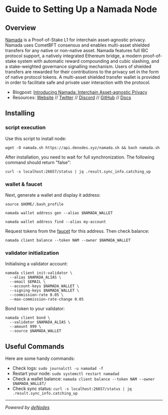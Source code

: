 # Guide to Setting Up a Namada Node

## Overview

[Namada](https://namada.net/) is a Proof-of-Stake L1 for interchain asset-agnostic privacy. Namada uses CometBFT consensus and enables multi-asset shielded transfers for any native or non-native asset. Namada features full IBC protocol support, a natively integrated Ethereum bridge, a modern proof-of-stake system with automatic reward compounding and cubic slashing, and a stake-weighted governance signalling mechanism. Users of shielded transfers are rewarded for their contributions to the privacy set in the form of native protocol tokens. A multi-asset shielded transfer wallet is provided in order to facilitate safe and private user interaction with the protocol.

- Blogpost: [Introducing Namada: Interchain Asset-agnostic Privacy](https://namada.net/blog/introducing-namada-interchain-asset-agnostic-privacy)
- Resources: [Website](https://namada.net/) // [Twitter](https://x.com/namada) // [Discord](https://discord.com/invite/namada) // [GitHub](https://github.com/anoma/namada) // [Docs](https://docs.namada.net/)

## Installing

### script execution

Use this script to install node:
```
wget -O namada.sh https://api.denodes.xyz/namada.sh && bash namada.sh
```

After installation, you need to wait for full synchronization. The following command should return "false":
```
curl -s localhost:26657/status | jq .result.sync_info.catching_up
```
### wallet & faucet

Next, generate a wallet and display it address:
```
source $HOME/.bash_profile
```
```
namada wallet address gen --alias $NAMADA_WALLET
```
```
namada wallet address find --alias my-account
```

Request tokens from the [faucet](https://faucet.heliax.click/) for this address.
Then check balance:
```
namada client balance --token NAM --owner $NAMADA_WALLET
```

### validator initialization

Initialising a validator account:
```
namada client init-validator \
  --alias $NAMADA_ALIAS \
  --email $EMAIL \
  --account-keys $NAMADA_WALLET \
  --signing-keys $NAMADA_WALLET \
  --commission-rate 0.05 \
  --max-commission-rate-change 0.05
```

Bond token to your validator:
```
namada client bond \
  --validator $NAMADA_ALIAS \
  --amount 999 \
  --source $NAMADA_WALLET
```

## Useful Commands

Here are some handy commands:

- Check logs: `sudo journalctl -u namadad -f`
- Restart your node: `sudo systemctl restart namadad`
- Check a wallet balance: `namada client balance --token NAM --owner $NAMADA_WALLET/`
- Check sync status: `curl -s localhost:26657/status | jq .result.sync_info.catching_up`

---
_Powered by [deNodes](https://twitter.com/_denodes)_
